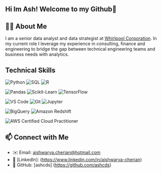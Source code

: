## Hi Im Ash! Welcome to my Github👋

## 👩‍💻 About Me 
I am a senior data analyst and data strategist at [Whirlpool Corporation](https://www.whirlpoolcorp.com/). In my current role I leverage my experience in consulting, finance and engineering to bridge the gap between technical engineering teams and business needs with analytics. 



## Technical Skills 
![Python](https://img.shields.io/badge/Python-3776AB?style=flat&logo=python&logoColor=white)
![SQL](https://img.shields.io/badge/SQL-4479A1?style=flat&logo=mysql&logoColor=white)
![R](https://img.shields.io/badge/R-276DC3?style=flat&logo=r&logoColor=white)

![Pandas](https://img.shields.io/badge/Pandas-150458?style=flat&logo=pandas&logoColor=white)
![Scikit-Learn](https://img.shields.io/badge/Scikit--Learn-F7931E?style=flat&logo=scikit-learn&logoColor=white)
![TensorFlow](https://img.shields.io/badge/TensorFlow-FF6F00?style=flat&logo=tensorflow&logoColor=white)

![VS Code](https://img.shields.io/badge/VS%20Code-007ACC?style=flat&logo=visual-studio-code&logoColor=white)
![Git](https://img.shields.io/badge/Git-F05032?style=flat&logo=git&logoColor=white)
![Jupyter](https://img.shields.io/badge/Jupyter-F37626?style=flat&logo=jupyter&logoColor=white)

![BigQuery](https://img.shields.io/badge/BigQuery-4285F4?style=flat&logo=google-cloud&logoColor=white)
![Amazon Redshift](https://img.shields.io/badge/Amazon%20Redshift-8C4FFF?style=flat&logo=amazon-redshift&logoColor=white)

![AWS Certified Cloud Practitioner](https://img.shields.io/badge/AWS_Cloud_Practitioner-Certificate-232F3E?style=flat&logo=amazon-aws&logoColor=white) 


## 📫 Connect with Me 

- ✉️ Email: aishwarya.cherian@hotmail.com
- 💼 [LinkedIn]: (https://www.linkedin.com/in/aishwarya-cherian)
- 🐙 GitHub: [ashcds] (https://github.com/ashcds)
